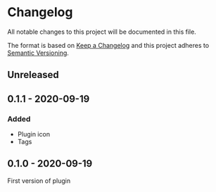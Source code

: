 # Changelog
All notable changes to this project will be documented in this file.

The format is based on [Keep a Changelog](https://keepachangelog.com/en/1.0.0/) and this project adheres to [Semantic Versioning](https://semver.org/spec/v2.0.0.html).

## Unreleased

## 0.1.1 - 2020-09-19
### Added
- Plugin icon
- Tags

## 0.1.0 - 2020-09-19
First version of plugin